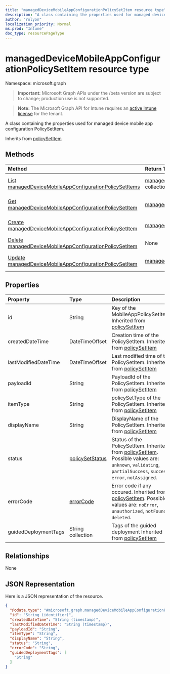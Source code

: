 ```yaml
---
title: "managedDeviceMobileAppConfigurationPolicySetItem resource type"
description: "A class containing the properties used for managed device mobile app configuration PolicySetItem."
author: "rolyon"
localization_priority: Normal
ms.prod: "Intune"
doc_type: resourcePageType
---
```


# managedDeviceMobileAppConfigurationPolicySetItem resource type

Namespace: microsoft.graph

> **Important:** Microsoft Graph APIs under the /beta version are subject to change; production use is not supported.

> **Note:** The Microsoft Graph API for Intune requires an [active Intune license](https://go.microsoft.com/fwlink/?linkid=839381) for the tenant.

A class containing the properties used for managed device mobile app configuration PolicySetItem.


Inherits from [policySetItem](../resources/intune-policyset-policysetitem.md)

## Methods
|Method|Return Type|Description|
|:---|:---|:---|
|[List managedDeviceMobileAppConfigurationPolicySetItems](../api/intune-policyset-manageddevicemobileappconfigurationpolicysetitem-list.md)|[managedDeviceMobileAppConfigurationPolicySetItem](../resources/intune-policyset-manageddevicemobileappconfigurationpolicysetitem.md) collection|List properties and relationships of the [managedDeviceMobileAppConfigurationPolicySetItem](../resources/intune-policyset-manageddevicemobileappconfigurationpolicysetitem.md) objects.|
|[Get managedDeviceMobileAppConfigurationPolicySetItem](../api/intune-policyset-manageddevicemobileappconfigurationpolicysetitem-get.md)|[managedDeviceMobileAppConfigurationPolicySetItem](../resources/intune-policyset-manageddevicemobileappconfigurationpolicysetitem.md)|Read properties and relationships of the [managedDeviceMobileAppConfigurationPolicySetItem](../resources/intune-policyset-manageddevicemobileappconfigurationpolicysetitem.md) object.|
|[Create managedDeviceMobileAppConfigurationPolicySetItem](../api/intune-policyset-manageddevicemobileappconfigurationpolicysetitem-create.md)|[managedDeviceMobileAppConfigurationPolicySetItem](../resources/intune-policyset-manageddevicemobileappconfigurationpolicysetitem.md)|Create a new [managedDeviceMobileAppConfigurationPolicySetItem](../resources/intune-policyset-manageddevicemobileappconfigurationpolicysetitem.md) object.|
|[Delete managedDeviceMobileAppConfigurationPolicySetItem](../api/intune-policyset-manageddevicemobileappconfigurationpolicysetitem-delete.md)|None|Deletes a [managedDeviceMobileAppConfigurationPolicySetItem](../resources/intune-policyset-manageddevicemobileappconfigurationpolicysetitem.md).|
|[Update managedDeviceMobileAppConfigurationPolicySetItem](../api/intune-policyset-manageddevicemobileappconfigurationpolicysetitem-update.md)|[managedDeviceMobileAppConfigurationPolicySetItem](../resources/intune-policyset-manageddevicemobileappconfigurationpolicysetitem.md)|Update the properties of a [managedDeviceMobileAppConfigurationPolicySetItem](../resources/intune-policyset-manageddevicemobileappconfigurationpolicysetitem.md) object.|

## Properties
|Property|Type|Description|
|:---|:---|:---|
|id|String|Key of the MobileAppPolicySetItem. Inherited from [policySetItem](../resources/intune-policyset-policysetitem.md)|
|createdDateTime|DateTimeOffset|Creation time of the PolicySetItem. Inherited from [policySetItem](../resources/intune-policyset-policysetitem.md)|
|lastModifiedDateTime|DateTimeOffset|Last modified time of the PolicySetItem. Inherited from [policySetItem](../resources/intune-policyset-policysetitem.md)|
|payloadId|String|PayloadId of the PolicySetItem. Inherited from [policySetItem](../resources/intune-policyset-policysetitem.md)|
|itemType|String|policySetType of the PolicySetItem. Inherited from [policySetItem](../resources/intune-policyset-policysetitem.md)|
|displayName|String|DisplayName of the PolicySetItem. Inherited from [policySetItem](../resources/intune-policyset-policysetitem.md)|
|status|[policySetStatus](../resources/intune-policyset-policysetstatus.md)|Status of the PolicySetItem. Inherited from [policySetItem](../resources/intune-policyset-policysetitem.md). Possible values are: `unknown`, `validating`, `partialSuccess`, `success`, `error`, `notAssigned`.|
|errorCode|[errorCode](../resources/intune-policyset-errorcode.md)|Error code if any occured. Inherited from [policySetItem](../resources/intune-policyset-policysetitem.md). Possible values are: `noError`, `unauthorized`, `notFound`, `deleted`.|
|guidedDeploymentTags|String collection|Tags of the guided deployment Inherited from [policySetItem](../resources/intune-policyset-policysetitem.md)|

## Relationships
None

## JSON Representation
Here is a JSON representation of the resource.
<!-- {
  "blockType": "resource",
  "keyProperty": "id",
  "@odata.type": "microsoft.graph.managedDeviceMobileAppConfigurationPolicySetItem"
}
-->
``` json
{
  "@odata.type": "#microsoft.graph.managedDeviceMobileAppConfigurationPolicySetItem",
  "id": "String (identifier)",
  "createdDateTime": "String (timestamp)",
  "lastModifiedDateTime": "String (timestamp)",
  "payloadId": "String",
  "itemType": "String",
  "displayName": "String",
  "status": "String",
  "errorCode": "String",
  "guidedDeploymentTags": [
    "String"
  ]
}
```



